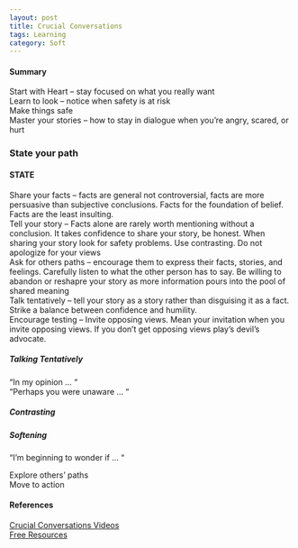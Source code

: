 ```yaml
---
layout: post
title: Crucial Conversations
tags: Learning
category: Soft
---
```

#### Summary ####

Start with Heart – stay focused on what you really want  
Learn to look – notice when safety is at risk  
Make things safe  
Master your stories – how to stay in dialogue when you’re angry, scared, or hurt  

### State your path ###
 
#### STATE ####
 
Share your facts – facts are general not controversial, facts are more persuasive than subjective conclusions. Facts for the foundation of belief. Facts are the least insulting.  
Tell your story – Facts alone are rarely worth mentioning without a conclusion. It takes confidence to share your story, be honest. When sharing your story look for safety problems. Use contrasting. Do not apologize for your views  
Ask for others paths – encourage them to express their facts, stories, and feelings. Carefully listen to what the other person has to say. Be willing to abandon or reshapre your story as more information pours into the pool of shared meaning  
Talk tentatively – tell your story as a story rather than disguising it as a fact. Strike a balance between confidence and humility.  
Encourage testing – Invite opposing views. Mean your invitation when you invite opposing views. If you don’t get opposing views play’s devil’s advocate.  
 
##### Talking Tentatively #####
 
“In my opinion … “  
“Perhaps you were unaware … “  
 
##### Contrasting #####
 
##### Softening #####
 
“I’m beginning to wonder if … “  
 
Explore others’ paths  
Move to action  

#### References ####

[Crucial Conversations Videos](https://www.youtube.com/playlist?list=PLq6xHLjpckwdhqQcZG1-oSluEBqZcVKLV)  
[Free Resources](https://www.vitalsmarts.com/crucialconversations/#freeresources)  
